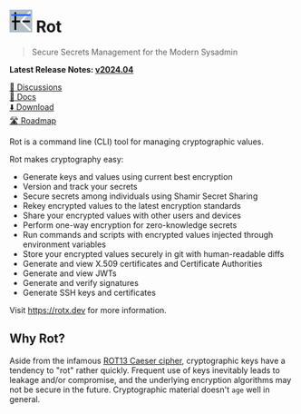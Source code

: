 # <img alt=logo src=rot.png width=40px> Rot

> Secure Secrets Management for the Modern Sysadmin

**Latest Release Notes: [v2024.04](https://rotx.dev/blog/whats-new-202404/)**

[:speech_balloon: Discussions](https://github.com/candiddev/rot/discussions)\
[:book: Docs](https://rotx.dev/docs/)\
[:arrow_down: Download](https://rotx.dev/docs/guides/install-rot/)\
[:motorway: Roadmap](https://github.com/orgs/candiddev/projects/6/views/31)


Rot is a command line (CLI) tool for managing cryptographic values.

Rot makes cryptography easy:

- Generate keys and values using current best encryption
- Version and track your secrets
- Secure secrets among individuals using Shamir Secret Sharing
- Rekey encrypted values to the latest encryption standards
- Share your encrypted values with other users and devices
- Perform one-way encryption for zero-knowledge secrets
- Run commands and scripts with encrypted values injected through environment variables
- Store your encrypted values securely in git with human-readable diffs
- Generate and view X.509 certificates and Certificate Authorities
- Generate and view JWTs
- Generate and verify signatures
- Generate SSH keys and certificates

Visit https://rotx.dev for more information.

## Why Rot?

Aside from the infamous [ROT13 Caeser cipher](https://en.wikipedia.org/wiki/ROT13), cryptographic keys have a tendency to "rot" rather quickly.  Frequent use of keys inevitably leads to leakage and/or compromise, and the underlying encryption algorithms may not be secure in the future.  Cryptographic material doesn't `age` well in general.
